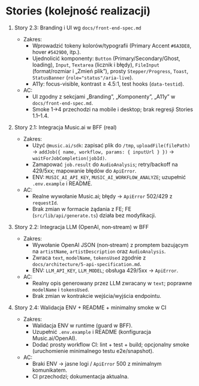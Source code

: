 # Stories (kolejność realizacji)

1. Story 2.3: Branding i UI wg `docs/front-end-spec.md`
   - Zakres:
     - Wprowadzić tokeny kolorów/typografii (Primary Accent `#6A3DE8`, hover `#5429D0`, itp.).
     - Ujednolicić komponenty: `Button` (Primary/Secondary/Ghost, loading), `Input`, `Textarea` (licznik i błędy), `FileInput` (format/rozmiar i „Zmień plik”), prosty `Stepper/Progress`, `Toast`, `StatusBanner` (`role="status"/aria-live`).
     - A11y: focus-visible, kontrast ≥ 4.5:1, test hooks (`data-testid`).
   - AC:
     - UI zgodny z sekcjami „Branding”, „Komponenty”, „A11y” w `docs/front-end-spec.md`.
     - Smoke 1→4 przechodzi na mobile i desktop; brak regresji Stories 1.1–1.4.

2. Story 2.1: Integracja Music.ai w BFF (real)
   - Zakres:
     - Użyć `@music.ai/sdk`: zapisać plik do `/tmp`, `uploadFile(filePath)` → `addJob({ name, workflow, params: { inputUrl } })` → `waitForJobCompletion(jobId)`.
     - Zamapować `job.result` do `AudioAnalysis`; retry/backoff na 429/5xx; mapowanie błędów do `ApiError`.
     - ENV: `MUSIC_AI_API_KEY`, `MUSIC_AI_WORKFLOW_ANALYZE`; uzupełnić `.env.example` i README.
   - AC:
     - Realne wywołanie Music.ai; błędy → `ApiError` 502/429 z `requestId`.
     - Brak zmian w formacie żądania z FE; FE (`src/lib/api/generate.ts`) działa bez modyfikacji.

3. Story 2.2: Integracja LLM (OpenAI, non‑stream) w BFF
   - Zakres:
     - Wywołanie OpenAI JSON (non‑stream) z promptem bazującym na `artistName`, `artistDescription` oraz `AudioAnalysis`.
     - Zwraca `text`, `modelName`, `tokensUsed` zgodnie z `docs/architecture/5-api-specification.md`.
     - ENV: `LLM_API_KEY`, `LLM_MODEL`; obsługa 429/5xx → `ApiError`.
   - AC:
     - Realny opis generowany przez LLM zwracany w `text`; poprawne `modelName` i `tokensUsed`.
     - Brak zmian w kontrakcie wejścia/wyjścia endpointu.

4. Story 2.4: Walidacja ENV + README + minimalny smoke w CI
   - Zakres:
     - Walidacja ENV w runtime (guard w BFF). 
     - Uzupełnić `.env.example` i README (konfiguracja Music.ai/OpenAI).
     - Dodać prosty workflow CI: lint + test + build; opcjonalny smoke (uruchomienie minimalnego testu e2e/snapshot).
   - AC:
     - Braki ENV → jasne logi / `ApiError` 500 z minimalnym komunikatem.
     - CI przechodzi; dokumentacja aktualna.
